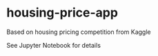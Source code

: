 # housing-price-app
Based on housing pricing competition from Kaggle

See Jupyter Notebook for details
